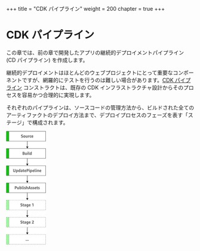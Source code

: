 +++
title = "CDK パイプライン"
weight = 200
chapter = true
+++

# CDK パイプライン

この章では、前の章で開発したアプリの継続的デプロイメントパイプライン (CD パイプライン) を作成します。

継続的デプロイメントはほとんどのウェブプロジェクトにとって重要なコンポーネントですが、網羅的にテストを行うのは難しい場合があります。[CDK パイプライン](https://docs.aws.amazon.com/ja_jp/cdk/v2/guide/cdk_pipeline.html) コンストラクトは、既存の CDK インフラストラクチャ設計からそのプロセスを容易かつ合理的に実現します。

それぞれのパイプラインは、ソースコードの管理方法から、ビルドされた全てのアーティファクトのデプロイ方法まで、デプロイプロセスのフェーズを表す「ステージ」で構成されます。

![](./pipeline-stages.png)
